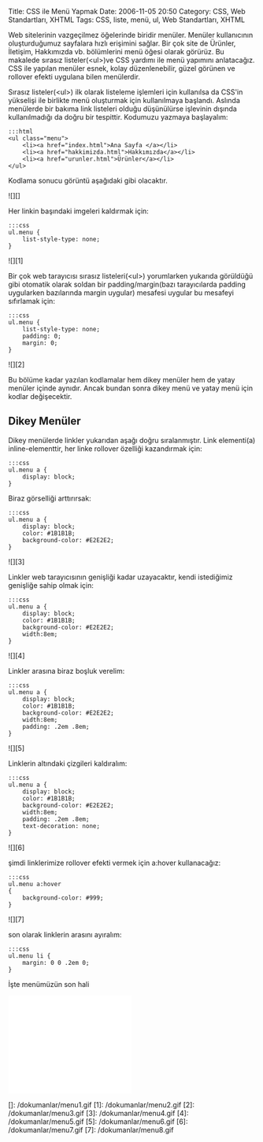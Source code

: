 Title: CSS ile Menü Yapmak 
Date: 2006-11-05 20:50
Category: CSS, Web Standartları, XHTML
Tags: CSS, liste, menü, ul, Web Standartları, XHTML

Web sitelerinin vazgeçilmez öğelerinde biridir menüler. Menüler
kullanıcının oluşturduğumuz sayfalara hızlı erişimini sağlar. Bir çok
site de Ürünler, İletişim, Hakkımızda vb. bölümlerini menü öğesi olarak
görürüz. Bu makalede sırasız listeler(<ul\>)ve CSS yardımı ile menü
yapımını anlatacağız. CSS ile yapılan menüler esnek, kolay
düzenlenebilir, güzel görünen ve rollover efekti uygulana bilen
menülerdir. 

Sırasız listeler(<ul\>) ilk olarak listeleme işlemleri için kullanılsa
da CSS'in yükselişi ile birlikte menü oluşturmak için kullanılmaya
başlandı. Aslında menülerde bir bakıma link listeleri olduğu düşünülürse
işlevinin dışında kullanılmadığı da doğru bir tespittir. Kodumuzu
yazmaya başlayalım:

	:::html
	<ul class="menu"> 
	    <li><a href="index.html">Ana Sayfa </a></li> 
	    <li><a href="hakkimizda.html">Hakkımızda</a></li> 
	    <li><a href="urunler.html">Ürünler</a></li> 
	</ul>

Kodlama sonucu görüntü aşağıdaki gibi olacaktır.

![][]

Her linkin başındaki imgeleri kaldırmak için:

	:::css
	ul.menu { 
		list-style-type: none; 
	}

![][1]

Bir çok web tarayıcısı sırasız listeleri(<ul\>) yorumlarken yukarıda
görüldüğü gibi otomatik olarak soldan bir padding/margin(bazı
tarayıcılarda padding uygularken bazılarında margin uygular) mesafesi
uygular bu mesafeyi sıfırlamak için:

	:::css
	ul.menu { 
	    list-style-type: none; 
	    padding: 0; 
	    margin: 0; 
	}

![][2]

Bu bölüme kadar yazılan kodlamalar hem dikey menüler hem de yatay
menüler içinde aynıdır. Ancak bundan sonra dikey menü ve yatay menü için
kodlar değişecektir.

## Dikey Menüler

Dikey menülerde linkler yukarıdan aşağı doğru sıralanmıştır. Link
elementi(a) inline-elementtir, her linke rollover özelliği kazandırmak
için:

	:::css
	ul.menu a { 
		display: block; 
	}

Biraz görselliği arttırırsak:

	:::css
	ul.menu a { 
	    display: block; 
	    color: #1B1B1B; 
	    background-color: #E2E2E2; 
	}
	
![][3]

Linkler web tarayıcısının genişliği kadar uzayacaktır, kendi istediğimiz
genişliğe sahip olmak için:

	:::css
	ul.menu a { 
	    display: block; 
	    color: #1B1B1B; 
	    background-color: #E2E2E2; 
	    width:8em; 
	}
	
![][4]

Linkler arasına biraz boşluk verelim:

	:::css
	ul.menu a { 
	    display: block; 
	    color: #1B1B1B; 
	    background-color: #E2E2E2; 
	    width:8em; 
	    padding: .2em .8em; 
	}


![][5]

Linklerin altındaki çizgileri kaldıralım:

	:::css
	ul.menu a { 
	    display: block; 
	    color: #1B1B1B; 
	    background-color: #E2E2E2; 
	    width:8em; 
	    padding: .2em .8em; 
	    text-decoration: none; 
	}

![][6]

şimdi linklerimize rollover efekti vermek için a:hover kullanacağız:

	:::css
	ul.menu a:hover 
	{ 
		background-color: #999; 
	}

![][7]

son olarak linklerin arasını ayıralım:

	:::css
	ul.menu li {
		margin: 0 0 .2em 0;
	}

İşte menümüzün son hali

<iframe src="/dokumanlar/menu.htm" width="250" height="200" frameborder="0" scroll="auto"></iframe>

  []: /dokumanlar/menu1.gif
  [1]: /dokumanlar/menu2.gif
  [2]: /dokumanlar/menu3.gif
  [3]: /dokumanlar/menu4.gif
  [4]: /dokumanlar/menu5.gif
  [5]: /dokumanlar/menu6.gif
  [6]: /dokumanlar/menu7.gif
  [7]: /dokumanlar/menu8.gif
